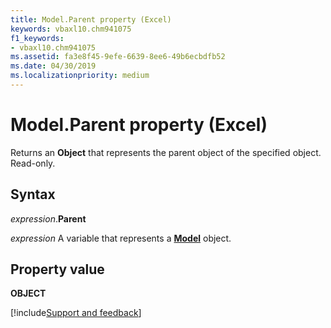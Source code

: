 ```yaml
---
title: Model.Parent property (Excel)
keywords: vbaxl10.chm941075
f1_keywords:
- vbaxl10.chm941075
ms.assetid: fa3e8f45-9efe-6639-8ee6-49b6ecbdfb52
ms.date: 04/30/2019
ms.localizationpriority: medium
---
```



# Model.Parent property (Excel)

Returns an **Object** that represents the parent object of the specified object. Read-only.


## Syntax

_expression_.**Parent**

_expression_ A variable that represents a **[Model](Excel.Model.md)** object.


## Property value

**OBJECT**




[!include[Support and feedback](~/includes/feedback-boilerplate.md)]